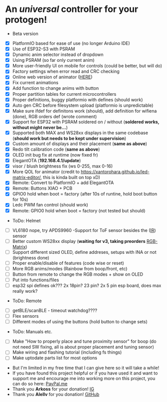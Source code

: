 # An *universal* controller for your protogen!
- Beta version
- [x] PlatformIO based for ease of use (no longer Arduino IDE)
- [x] Use of ESP32-S3 with PSRAM
- [x] Dynamic anim selector instead of dropdown
- [x] Using PSRAM (so far only current anim)
- [x] More user-friendly UI on mobile for controls (could be better, but will do)
- [x] Factory settings when error read and CRC checking
- [x] Online web version of animator ([HERE](https://foxxo.cz/proto/animator.html))
- [x] Fix current animations
- [x] Add function to change anims with button
- [x] Proper partition tables for current microcontrollers
- [x] Proper definitions, buggy platformio with defines (should work)
- [x] Auto gen CRC before filesystem upload (platformio is unpredictable)
- [x] Make sure ifdef for definitons work (should), add definition for wifiena (done), RGB orders def (wrote comment)
- [x] Support for ESP32 with PSRAM soldered on / without (**soldered works, without might never be...**)
- [x] Supported both MAX and WS28xx displays in the same codebase (**should work but needs to be kept under supervision**)
- [x] Custom amount of displays and their placement (**same as above**)
- [x] Redo tilt calibration code (**same as above**)
- [x] OLED init bug fix at runtime (now fixed fr)
- [x] ElegantOTA (**192.168.4.1/update**)
- [x] visor / blush brightness fix (ws 0-255, max 0-16)
- [x] More QOL for animator (credit to https://xantorohara.github.io/led-matrix-editor/, this is kinda built on top xD)
- [x] Remote: Convert to PlatformIO + add ElegantOTA
- [x] Remote: Buttons XIAO + PCB
- [x] GPIO0 hold when boot = factory (after 10s of runtine, hold boot button for 10s)
- [x] Ledc PWM fan control (should work)
- [x] Remote: GPIO0 hold when boot = factory (not tested but should)

- ToDo: Helmet
- [ ] VL6180 nope, try APDS9960 -Support for ToF sensor besides the ([IR](http://irsensor.wizecode.com/)) sensor
- [ ] Better custom WS28xx display (**waiting for v3, taking preorders** [RGB-Matrix](https://foxxo.cz/proto/matrix/))
- [ ] Support different sized OLED, define addreses, setups with INA or not (brightness done)
- [ ] Proper enable/disable of features (code wise or reset)
- [ ] More RGB anims/modes (Rainbow from boop/front, etc)
- [ ] Button from remote to change the RGB modes + show on OLED
- [ ] Put into functions/files
- [ ] esp32 spi defines ok??? 2x 18pin? 23 pin? 2x 5 pin esp board, does max really work?

- ToDo: Remote
- [ ] getBLE/scanBLE - timeout watchdog????
- [ ] Flex sensors
- [ ] Different modes of using the buttons (hold button to change sets)

- ToDo: Manuals etc.
- [ ] Make "How to properly place and tune proximity sensor" for boop (do not need SW fixing, all is about proper placement and tuning sensor)
- [ ] Make wiring and flashing tutorial (including fs things)
- [ ] Make uptodate parts list for most options
  
- But I'm limited in my free time that I can give here so it will take a while!
- If you have found this project helpful or if you have used it and want to support me and encourage me into working more on this project, you can do so here: [PayPal.me](https://paypal.me/NCPlyn)
- Thank you **Arkoss** for your donation! [IG](https://www.instagram.com/snowkatark/)
- Thank you **Alellv** for you donation! [GitHub](https://github.com/Alellv)